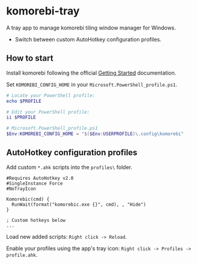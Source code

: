 # komorebi-tray

A tray app to manage komorebi tiling window manager for Windows. 

- Switch between custom AutoHotkey configuration profiles.

## How to start

Install komorebi following the official [Getting Started](https://lgug2z.github.io/komorebi/installation.html) documentation.

Set `KOMOREBI_CONFIG_HOME` in your `Microsoft.PowerShell_profile.ps1`.

```powershell
# Locate your PowerShell profile:
echo $PROFILE

# Edit your PowerShell profile:
ii $PROFILE
```

```powershell
# Microsoft.PowerShell_profile.ps1
$Env:KOMOREBI_CONFIG_HOME = "$($Env:USERPROFILE)\.config\komorebi"
```

## AutoHotkey configuration profiles

Add custom `*.ahk` scripts into the `profiles\` folder.

```autohotkey
#Requires AutoHotkey v2.0
#SingleInstance Force
#NoTrayIcon

Komorebic(cmd) {
  RunWait(format("komorebic.exe {}", cmd), , "Hide")
}

; Custom hotkeys below
...
```

Load new added scripts: `Right click -> Reload`.

Enable your profiles using the app's tray icon: `Right click -> Profiles -> profile.ahk`.
